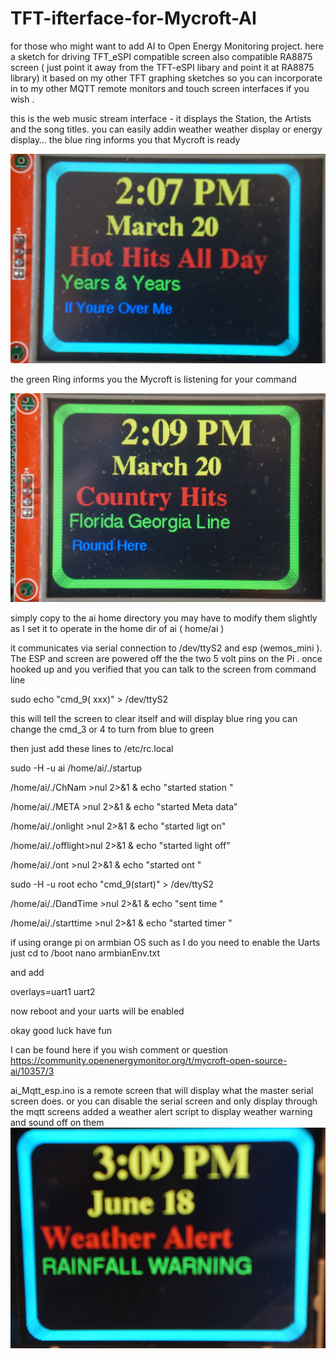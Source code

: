 # TFT-ifterface-for-Mycroft-AI

for those who might want to add AI to Open Energy Monitoring project.
here a sketch for driving TFT_eSPI compatible screen also compatible RA8875 screen ( just point it away from the TFT-eSPI libary and point it at RA8875 library)
it based on my other TFT graphing sketches so you can incorporate in to my other MQTT remote monitors and touch screen interfaces if you wish .

this is the web music stream interface - it displays the Station, the Artists and the song titles.
you can easily addin weather weather display or energy display…
the blue ring informs you that Mycroft is ready

![alt text](https://github.com/krywenko/TFT-ifterface-for-Mycroft-AI/blob/master/828c65228515fd22b0ee6870a9f30f20c1c962a5_2_1035x688.jpeg)

the green Ring informs you the Mycroft is listening for your command

![alt text](https://github.com/krywenko/TFT-ifterface-for-Mycroft-AI/blob/master/1ddfbf3520b62dc213e5bee336c7c551d883a17c_2_1035x688.jpeg)

simply copy to the ai home directory
you may have to modify them slightly as I set it to operate in the home dir of ai ( home/ai )



it communicates via serial connection to /dev/ttyS2 and esp (wemos_mini ). The ESP and screen are powered off the the two 5 volt pins on the Pi .
once hooked up and you verified that you can talk to the screen from command line

sudo echo "cmd_9( xxx)" > /dev/ttyS2

this will tell the screen to clear itself and will display blue ring you can change the cmd_3 or 4 to turn from blue to green

then just add these lines to /etc/rc.local

sudo -H -u ai /home/ai/./startup

/home/ai/./ChNam >nul 2>&1 & echo "started station "  

/home/ai/./META  >nul 2>&1 & echo "started Meta data" 

/home/ai/./onlight >nul 2>&1 & echo "started ligt on" 

/home/ai/./offlight>nul 2>&1 & echo "started light off" 

/home/ai/./ont >nul 2>&1 & echo "started ont " 

sudo -H -u root  echo "cmd_9(start)" > /dev/ttyS2

/home/ai/./DandTime >nul 2>&1 & echo "sent time "

/home/ai/./starttime >nul 2>&1 & echo "started timer "  

if using orange pi on armbian OS such as I do you need to enable the Uarts just cd to /boot
nano armbianEnv.txt

and add

overlays=uart1 uart2

now reboot and your uarts will be enabled

okay good luck have fun


  I can be found here if you wish comment or question 
  https://community.openenergymonitor.org/t/mycroft-open-source-ai/10357/3

ai_Mqtt_esp.ino is a remote screen  that will display what the master serial screen does. or you can disable the serial screen and  only display through the mqtt screens 
added a weather alert script to display weather warning and sound off on them
![alt text](https://github.com/krywenko/TFT-ifterface-for-Mycroft-AI/blob/master/DSC05157.JPG)
